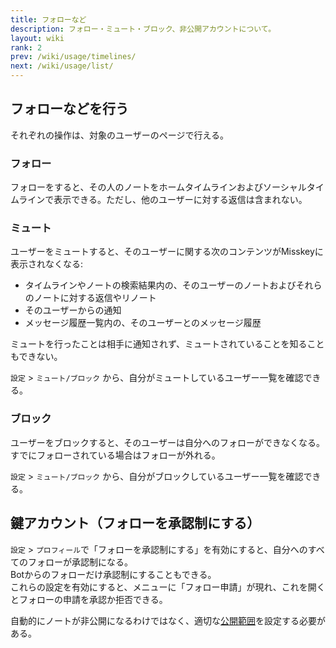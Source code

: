 ```yaml
---
title: フォローなど
description: フォロー・ミュート・ブロック、非公開アカウントについて。
layout: wiki
rank: 2
prev: /wiki/usage/timelines/
next: /wiki/usage/list/
---
```

## フォローなどを行う
それぞれの操作は、対象のユーザーのページで行える。

### フォロー
フォローをすると、その人のノートをホームタイムラインおよびソーシャルタイムラインで表示できる。ただし、他のユーザーに対する返信は含まれない。  

### ミュート
ユーザーをミュートすると、そのユーザーに関する次のコンテンツがMisskeyに表示されなくなる:

- タイムラインやノートの検索結果内の、そのユーザーのノートおよびそれらのノートに対する返信やリノート
- そのユーザーからの通知
- メッセージ履歴一覧内の、そのユーザーとのメッセージ履歴

ミュートを行ったことは相手に通知されず、ミュートされていることを知ることもできない。

`設定` > `ミュート/ブロック` から、自分がミュートしているユーザー一覧を確認できる。

### ブロック
ユーザーをブロックすると、そのユーザーは自分へのフォローができなくなる。すでにフォローされている場合はフォローが外れる。

`設定` > `ミュート/ブロック` から、自分がブロックしているユーザー一覧を確認できる。

## 鍵アカウント（フォローを承認制にする）
`設定` > `プロフィール`で「フォローを承認制にする」を有効にすると、自分へのすべてのフォローが承認制になる。  
Botからのフォローだけ承認制にすることもできる。  
これらの設定を有効にすると、メニューに「フォロー申請」が現れ、これを開くとフォローの申請を承認か拒否できる。

自動的にノートが非公開になるわけではなく、適切な[公開範囲](post#公開範囲を設定する)を設定する必要がある。
